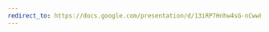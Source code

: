 ```yaml
---
redirect_to: https://docs.google.com/presentation/d/13iRP7Hnhw4sG-nCwwFPuuRKQsyDbcA_x0lNFth8i4j8
---
```

